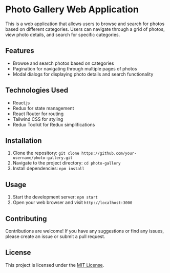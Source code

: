 # Photo Gallery Web Application

This is a web application that allows users to browse and search for photos based on different categories. Users can navigate through a grid of photos, view photo details, and search for specific categories.

## Features

- Browse and search photos based on categories
- Pagination for navigating through multiple pages of photos
- Modal dialogs for displaying photo details and search functionality

## Technologies Used

- React.js
- Redux for state management
- React Router for routing
- Tailwind CSS for styling
- Redux Toolkit for Redux simplifications

## Installation

1. Clone the repository: `git clone https://github.com/your-username/photo-gallery.git`
2. Navigate to the project directory: `cd photo-gallery`
3. Install dependencies: `npm install`

## Usage

1. Start the development server: `npm start`
2. Open your web browser and visit `http://localhost:3000`

## Contributing

Contributions are welcome! If you have any suggestions or find any issues, please create an issue or submit a pull request.

## License

This project is licensed under the [MIT License](LICENSE).
